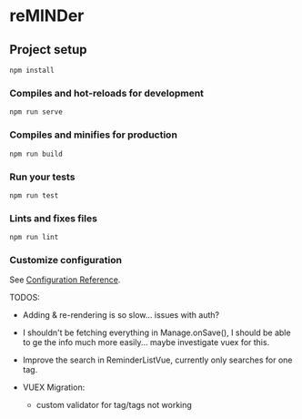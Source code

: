 # reMINDer

## Project setup
```
npm install
```

### Compiles and hot-reloads for development
```
npm run serve
```

### Compiles and minifies for production
```
npm run build
```

### Run your tests
```
npm run test
```

### Lints and fixes files
```
npm run lint
```

### Customize configuration
See [Configuration Reference](https://cli.vuejs.org/config/).

TODOS:
  - Adding & re-rendering is so slow... issues with auth?
  - I shouldn't be fetching everything in Manage.onSave(), I should be able to ge the info much more easily... maybe investigate vuex for this.
  - Improve the search in ReminderListVue, currently only searches for one tag.

  - VUEX Migration:
    - custom validator for tag/tags not working